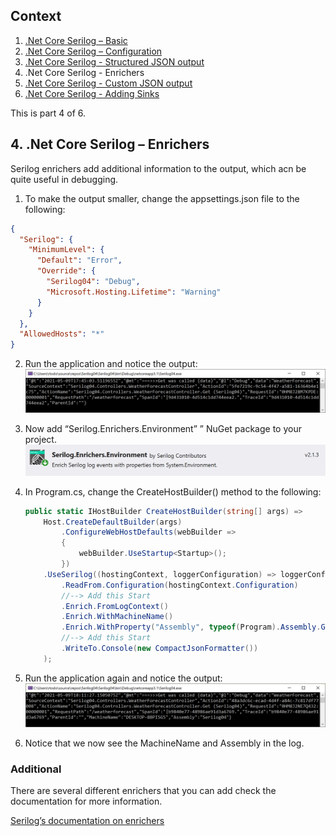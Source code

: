 ## Context
1. [.Net Core Serilog – Basic](https://github.com/rtodosic/Serilog01/)
2. [.Net Core Serilog – Configuration](https://github.com/rtodosic/Serilog02/)
3. [.Net Core Serilog - Structured JSON output](https://github.com/rtodosic/Serilog03/)
4. .Net Core Serilog - Enrichers
5. [.Net Core Serilog - Custom JSON output](https://github.com/rtodosic/Serilog05/)
6. [.Net Core Serilog - Adding Sinks](https://github.com/rtodosic/Serilog06/)

This is part 4 of 6.

## 4. .Net Core Serilog – Enrichers

Serilog enrichers add additional information to the output, which acn be quite useful in debugging.

1.	To make the output smaller, change the appsettings.json file to the following:
  ```JSON
  {
    "Serilog": {
      "MinimumLevel": {
        "Default": "Error",
        "Override": {
          "Serilog04": "Debug",
          "Microsoft.Hosting.Lifetime": "Warning"
        }
      }
    },
    "AllowedHosts": "*"
  }
  ```

2.	Run the application and notice the output:
  ![Image alt text](Images/Console-No-Enrichers.png?raw=true)
 
3.	Now add “Serilog.Enrichers.Environment” ” NuGet package to your project.
  ![Image alt text](Images/NuGet-Serilog-Enricher-Env.png?raw=true)

4.	In Program.cs, change the  CreateHostBuilder() method to the following:
    ```C#
    public static IHostBuilder CreateHostBuilder(string[] args) =>
        Host.CreateDefaultBuilder(args)
            .ConfigureWebHostDefaults(webBuilder =>
            {
                webBuilder.UseStartup<Startup>();
            })
        .UseSerilog((hostingContext, loggerConfiguration) => loggerConfiguration
            .ReadFrom.Configuration(hostingContext.Configuration)
            //--> Add this Start
            .Enrich.FromLogContext() 
            .Enrich.WithMachineName() 
            .Enrich.WithProperty("Assembly", typeof(Program).Assembly.GetName().Name)
            //--> Add this Start
            .WriteTo.Console(new CompactJsonFormatter())
        );
    ```

5.	Run the application again and notice the output:
  ![Image alt text](Images/Console-Enrichers.png?raw=true)
 
6.	Notice that we now see the MachineName and Assembly in the log. 

### Additional
There are several different enrichers that you can add check the documentation for more information. 
 
[Serilog’s documentation on enrichers](https://github.com/serilog/serilog/wiki/Enrichment)
